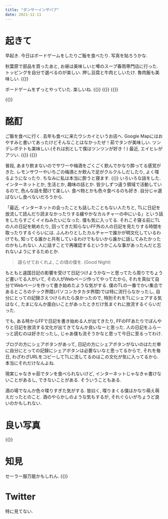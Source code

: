 ```yaml
---
title: "ダンサーインザパブ"
date: 2021-12-11
---
```


# 起きて
早起き. 今日はボードゲームをしたりご飯を食べたり. 写真を貼ろうかな.

秋葉原で部品を買ったあと, お昼は美味しいと噂のスープ春雨専門店に行った. トッピングを自分で選べるのが楽しい. 押し豆腐と牛肉としいたけ. 魯肉飯も美味しい.
{{<tweet user="dango_bot" id="1469895218476773378">}}

ボードゲームをずっとやっていた. 楽しいね.
{{<tweet user="dango_bot" id="1469895784137375746">}}
{{<tweet user="dango_bot" id="1469896057635377152">}}
{{<tweet user="dango_bot" id="1469897061168746497">}}

{{<tweet user="dango_bot" id="1470061130588782594">}}
# 酩酊
ご飯を食べに行く. 去年も食べに来たウシカイというお店へ. Google Mapにはおやすみと書いてあったけどそんなことはなかったぜ！茹でタンが美味しい. ツンデレポテトも美味しい.(それは別として僕はツンツンが好き！) 最近, エイヒレがアツい.
{{<tweet user="dango_bot" id="1469898394894487557">}}
{{<tweet user="dango_bot" id="1469898420471353348">}}

普段, あまり飲まないのでサワーや梅酒をごくごく飲んでかなり酔ってる感覚がきた. レモンサワーやいちごの梅酒とか飲んで足がクルクルしだしたり, よく喋るようになったり. ちなみに私は本当に酔うと寝ます.
{{<tweet user="dango_bot" id="1469624646098374656">}}
いろいろな話をした. インターネットとか, 生活とか, 趣味の話とか. 皆少しずつ違う領域で活動しているので, 色んな話を聞けて楽しい. 食べ物とかも色々食べるのも好き. 自分じゃ選ばないし食べないだろうから.

「最近, インターネットの会ったことも話したこともない人たちと, TLに日記を放流して読んだり読まなかったりする緩やかなカルチャーの中にいる」という話をしたらすごくイイねみたいになった. 僕も気に入ってる. それこそ寝る前にTLの人の日記を眺めたり, 回ってきた知らないFF外の人の日記を見たりする時間を取ったりするぐらいには. ふんわりとしたカルチャーで誰かが明文化しているわけでも, 知ってる誰かと共有しているわけでもないから誰かに話してみたかったのかもしれない. 人に話すことで再確認するというかこんな事があったんだと忘れないようにするためとか.

> 語らせておくれよ, この頃の僕を. (Good Night)

もともと違国日記の影響を受けて日記つけようかなーと思ってたら周りでちょうど書いてる人がいて, その人がWebページ作ってやってたから, それを真似て自分でWebページを作って書き始めたような気がする. 僕のTLの一番でかい集合であるところのテック界隈(パソコンカタカタ界隈)では特に流行らなかったし, 自分にとっての記録さえつけられたら良かったので, 特別それをTLにシェアする気はなく, たまになんか面白いことがあったときだけ気まぐれに放流するぐらいだった.

でも, ある時からFFで日記を書き始める人が出てきたり, FFのFFあたりでぼんやりと日記を放流する文化が出てきてなんか良いなーと思った. 人の日記をふらーっと読むのは好きだったし, じゃあ僕も流そうかなと思って今日に至るってわけ.

ブログの方にシェアボタンがあって, 日記の方にシェアボタンがないのはただ単に自分にとっての記録にシェアボタンは必要ないなと思ってるからで, それを毎日, わざわざURLをコピーしてTLに流してるのはこの文化が気に入ってるから. 本当にそれだけなんよね.

現実じゃなきゃ茹でタンを食べられないけど, インターネットじゃなきゃ書けないことがあるし, できないことがある. そういうこともある.

酒の場でなんか色々喋りすぎた気がする. 皆曰く, 喋りまくる僕はかなり萌え萌えだったとのこと. 酒のやらかしのような気もするが, それぐらいがちょうど良いのかもしれない.
# 良い写真
{{<tweet user="dango_bot" id="1469898432810676225">}}
# 知見
セーラー服万能かもしれん.
{{<tweet user="dango_bot" id="1469692377388695563">}}
# Twitter
特に見てない. 
